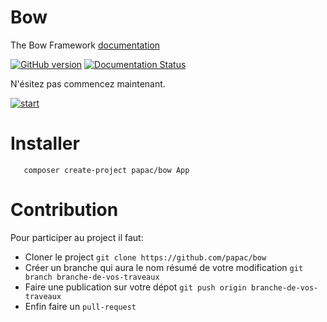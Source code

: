 # Bow
The Bow Framework [documentation](http://papac.github.com)

[![GitHub version](https://badge.fury.io/gh/papac%2Fbow.svg)](https://badge.fury.io/gh/papac%2Fbow)
[![Documentation Status](https://papac.github.com/docs)](https://papac.github.com/docs)

N'ésitez pas commencez maintenant.

[![start](http://papac.github.com/public/img/1382900391.gif "start vap framework")](http://papac.github.com)

# Installer

```
   composer create-project papac/bow App
```

# Contribution

Pour participer au project il faut:

+ Cloner le project `git clone https://github.com/papac/bow`
+ Créer un branche qui aura le nom résumé de votre modification `git branch branche-de-vos-traveaux`
+ Faire une publication sur votre dépot `git push origin branche-de-vos-traveaux`
+ Enfin faire un `pull-request`